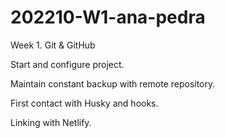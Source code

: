 # 202210-W1-ana-pedra

Week 1. Git & GitHub

Start and configure project.

Maintain constant backup with remote repository.

First contact with Husky and hooks.

Linking with Netlify.
